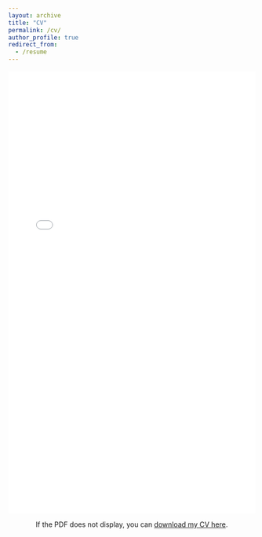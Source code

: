 ```yaml
---
layout: archive
title: "CV"
permalink: /cv/
author_profile: true
redirect_from:
  - /resume
---
```


<div style="text-align: center; margin-top: 1rem;">
  <!-- PDF embed -->
  <embed
    src="{{ "/files/Erol_CV_2025____biotech___v14___larger_text.pdf" | prepend: site.baseurl }}"
    type="application/pdf"
    width="100%"
    height="900px"
  />
  <!-- Fallback download link -->
  <p>If the PDF does not display, you can <a href="{{ "/files/Erol_CV_2025____biotech___v14___larger_text.pdf" | prepend: site.baseurl }}" target="_blank">download my CV here</a>.</p>
</div>
